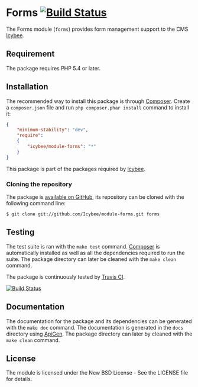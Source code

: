 # Forms [![Build Status](https://travis-ci.org/Icybee/modules-forms.png?branch=2.0)](https://travis-ci.org/Icybee/modules-forms)

The Forms module (`forms`) provides form management support to the CMS [Icybee](http://icybee.org).





## Requirement

The package requires PHP 5.4 or later.





## Installation

The recommended way to install this package is through [Composer](http://getcomposer.org/).
Create a `composer.json` file and run `php composer.phar install` command to install it:

```json
{
	"minimum-stability": "dev",
	"require":
	{
		"icybee/module-forms": "*"
	}
}
```

This package is part of the packages required by [Icybee](http://icybee.org/).





### Cloning the repository

The package is [available on GitHub](https://github.com/Icybee/module-forms), its repository can be
cloned with the following command line:

	$ git clone git://github.com/Icybee/module-forms.git forms





## Testing

The test suite is ran with the `make test` command. [Composer](http://getcomposer.org/) is
automatically installed as well as all the dependencies required to run the suite. The package
directory can later be cleaned with the `make clean` command.

The package is continuously tested by [Travis CI](http://about.travis-ci.org/).

[![Build Status](https://travis-ci.org/Icybee/modules-forms.png?branch=2.0)](https://travis-ci.org/Icybee/modules-forms)





## Documentation

The documentation for the package and its dependencies can be generated with the `make doc`
command. The documentation is generated in the `docs` directory using [ApiGen](http://apigen.org/).
The package directory can later by cleaned with the `make clean` command.





## License

The module is licensed under the New BSD License - See the LICENSE file for details.